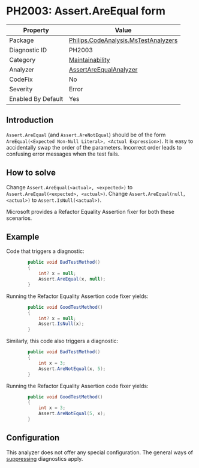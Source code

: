 # PH2003: Assert.AreEqual form

| Property | Value  |
|--|--|
| Package | [Philips.CodeAnalysis.MsTestAnalyzers](https://www.nuget.org/packages/Philips.CodeAnalysis.MsTestAnalyzers) |
| Diagnostic ID | PH2003 |
| Category  | [Maintainability](../Maintainability.md) |
| Analyzer | [AssertAreEqualAnalyzer](https://github.com/philips-software/roslyn-analyzers/blob/master/Philips.CodeAnalysis.MsTestAnalyzers/AssertAreEqualAnalyzer.cs)
| CodeFix  | No |
| Severity | Error |
| Enabled By Default | Yes |

## Introduction

`Assert.AreEqual` (and `Assert.AreNotEqual`) should be of the form `AreEqual(<Expected Non-Null Literal>, <Actual Expression>)`. It is easy to accidentally swap the order of the parameters. Incorrect order leads to confusing error messages when the test fails.

## How to solve

Change `Assert.AreEqual(<actual>, <expected>)` to `Assert.AreEqual(<expected>, <actual>)`.
Change `Assert.AreEqual(null, <actual>)` to `Assert.IsNull(<actual>)`.

Microsoft provides a Refactor Equality Assertion fixer for both these scenarios.

## Example

Code that triggers a diagnostic:
``` cs
        public void BadTestMethod()
        {
            int? x = null;
            Assert.AreEqual(x, null);
        }
```
Running the Refactor Equality Assertion code fixer yields:
``` cs
        public void GoodTestMethod()
        {
            int? x = null;
            Assert.IsNull(x);
        }
```

Similarly, this code also triggers a diagnostic:
``` cs
        public void BadTestMethod()
        {
            int x = 3;
            Assert.AreNotEqual(x, 5);
        }
```
Running the Refactor Equality Assertion code fixer yields:
``` cs
        public void GoodTestMethod()
        {
            int x = 3;
            Assert.AreNotEqual(5, x);
        }
```

## Configuration

This analyzer does not offer any special configuration. The general ways of [suppressing](https://learn.microsoft.com/en-us/dotnet/fundamentals/code-analysis/suppress-warnings) diagnostics apply.
